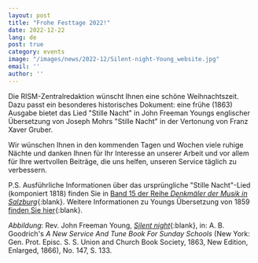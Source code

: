 ```yaml
---
layout: post
title: "Frohe Festtage 2022!"
date: 2022-12-22
lang: de
post: true
category: events
image: "/images/news/2022-12/Silent-night-Young_website.jpg"
email: ''
author: ''
---
```


Die RISM-Zentralredaktion wünscht Ihnen eine schöne Weihnachtszeit. Dazu passt ein besonderes historisches Dokument: eine frühe (1863) Ausgabe bietet das Lied "Stille Nacht" in John Freeman Youngs englischer Übersetzung von Joseph Mohrs "Stille Nacht" in der Vertonung von Franz Xaver Gruber.

Wir wünschen Ihnen in den kommenden Tagen und Wochen viele ruhige Nächte und danken Ihnen für Ihr Interesse an unserer Arbeit und vor allem für Ihre wertvollen Beiträge, die uns helfen, unseren Service täglich zu verbessern.

P.S. Ausführliche Informationen über das ursprüngliche "Stille Nacht"-Lied (komponiert 1818) finden Sie in [Band 15 der Reihe _Denkmäler der Musik in Salzburg_](https://www.stillenacht.at/assets/files/media/stille-nacht/Stille-Nacht.-Die-Autographe.pdf){:blank}.
Weitere Informationen zu Youngs Übersetzung von 1859 [finden Sie hier](https://www.hymnsandcarolsofchristmas.com/Hymns_and_Carols/silent_night_holy_night-1.htm){:blank}.


_Abbildung_: Rev. John Freeman Young, [_Silent night_](https://archive.org/details/newservicetunebo00good/page/133/mode/1up){:blank}, in: A. B. Goodrich's _A New Service And Tune Book For Sunday Schools_ (New York: Gen. Prot. Episc. S. S. Union and Church Book Society, 1863, New Edition, Enlarged, 1866), No. 147, S. 133. 
